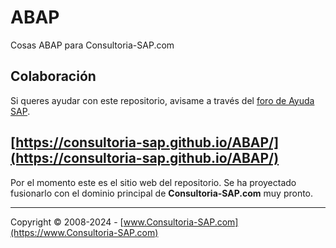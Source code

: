 # ABAP
Cosas ABAP para Consultoria-SAP.com

## Colaboración 
Si queres ayudar con este repositorio, avisame a través del [foro de Ayuda SAP](https://foros.consultoria-sap.com).

## [https://consultoria-sap.github.io/ABAP/](https://consultoria-sap.github.io/ABAP/)
Por el momento este es el sitio web del repositorio.
Se ha proyectado fusionarlo con el dominio principal de **Consultoria-SAP.com** muy pronto.

***
Copyright © 2008-2024 - [www.Consultoria-SAP.com](https://www.Consultoria-SAP.com)
